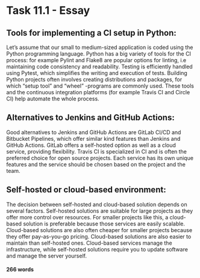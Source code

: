 # Task 11.1 - Essay

## Tools for implementing a CI setup in Python:

Let’s assume that our small to medium-sized application is coded using the Python programming language. Python has a big variety of tools for the CI process: for example Pylint and Flake8 are popular options for linting, i.e maintaining code consistency and readability. Testing is efficiently handled using Pytest, which simplifies the writing and execution of tests. Building Python projects often involves creating distributions and packages, for which “setup tool” and “wheel” -programs are commonly used. These tools and the continuous integration platforms (for example Travis CI and Circle CI) help automate the whole process.



## Alternatives to Jenkins and GitHub Actions:

Good alternatives to Jenkins and GitHub Actions are GitLab CI/CD and Bitbucket Pipelines, which offer similar kind features than Jenkins and GitHub Actions. GitLab offers a self-hosted option as well as a cloud service, providing flexibility. Travis CI is specialized in CI and is often the preferred choice for open source projects. Each service has its own unique features and the service should be chosen based on the project and the team.



## Self-hosted or cloud-based environment:

The decision between self-hosted and cloud-based solution depends on several factors. Self-hosted solutions are suitable for large projects as they offer more control over resources. For smaller projects like this, a cloud-based solution is preferable because those services are easily scalable. Cloud-based solutions are also often cheaper for smaller projects because they offer pay-as-you-go pricing. Cloud-based solutions are also easier to maintain than self-hosted ones. Cloud-based services manage the infrastructure, while self-hosted solutions require you to update software and manage the server yourself.



#### 266 words